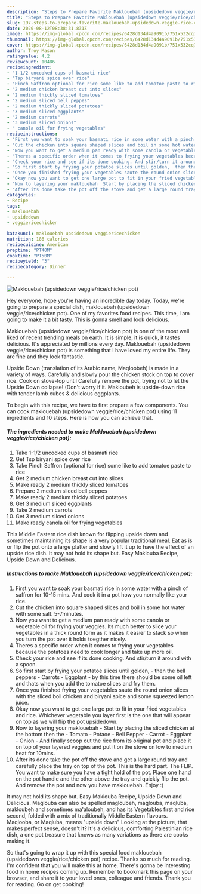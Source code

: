 ```yaml
---
description: "Steps to Prepare Favorite Maklouebah (upsidedown veggie/rice/chicken pot)"
title: "Steps to Prepare Favorite Maklouebah (upsidedown veggie/rice/chicken pot)"
slug: 197-steps-to-prepare-favorite-maklouebah-upsidedown-veggie-rice-chicken-pot
date: 2020-08-12T08:38:31.831Z
image: https://img-global.cpcdn.com/recipes/6428d134d4a9091b/751x532cq70/maklouebah-upsidedown-veggiericechicken-pot-recipe-main-photo.jpg
thumbnail: https://img-global.cpcdn.com/recipes/6428d134d4a9091b/751x532cq70/maklouebah-upsidedown-veggiericechicken-pot-recipe-main-photo.jpg
cover: https://img-global.cpcdn.com/recipes/6428d134d4a9091b/751x532cq70/maklouebah-upsidedown-veggiericechicken-pot-recipe-main-photo.jpg
author: Troy Mason
ratingvalue: 4.2
reviewcount: 10486
recipeingredient:
- "1-1/2 uncooked cups of basmati rice"
- "Tsp biryani spice over rice"
- "Pinch Saffron optional for rice some like to add tomatoe paste to rice"
- "2 medium chicken breast cut into slices"
- "2 medium thickly sliced tomatoes"
- "2 medium sliced bell peppes"
- "2 medium thickly sliced potatoes"
- "3 medium sliced eggplants"
- "2 medium carrots"
- "3 medium sliced onions"
- " canola oil for frying vegetables"
recipeinstructions:
- "First you want to soak your basmati rice in some water with a pinch of saffron for 10-15 mins. And cook it in a pot how you normally like your rice."
- "Cut the chicken into square shaped slices and boil in some hot water with some salt. 5-7minutes."
- "Now you want to get a medium pan ready with some canola or vegetable oil for frying your veggies. Its much better to slice your vegetables in a thick round form as it makes it easier to stack so when you turn the pot over it holds toegther nicely."
- "Theres a specific order when it comes to frying your vegetables because the potatoes need to cook longer and take up more oil."
- "Check your rice and see if its done cooking. And stir/turn it around with a spoon."
- "So first start by frying your potatoe slices until golden,  then the bell peppers  Carrots Eggplant - by this time there should be some oil left and thats when you add the tomatoe slices and fry them."
- "Once you finished frying your vegetables saute the round onion slices with the sliced boil chicken and biryani spice and some squeezed lemon juice."
- "Okay now you want to get one large pot to fit in your fried vegetables and rice. Whichever vegetable you layer first is the one that will appear on top as we will flip the pot upsidedown."
- "Now to layering your maklouebah  Start by placing the sliced chicken at the bottom then the  Tomato Potaoe Bell Pepper Carrot Eggplant Onion And finally scoop out the rice from its original pot and place it on top of your layered veggies and put it on the stove on low to medium heat for 10mins."
- "After its done take the pot off the stove and get a large round tray and carefully place the tray on top of the pot. This is the hard part. The FLIP. You want to make sure you have a tight hold of the pot. Place one hand on the pot handle and the other above the tray and quickly flip the pot. And remove the pot and now you have maklouebah.  Enjoy :)"
categories:
- Recipe
tags:
- maklouebah
- upsidedown
- veggiericechicken

katakunci: maklouebah upsidedown veggiericechicken 
nutrition: 186 calories
recipecuisine: American
preptime: "PT40M"
cooktime: "PT50M"
recipeyield: "3"
recipecategory: Dinner

---
```



![Maklouebah (upsidedown veggie/rice/chicken pot)](https://img-global.cpcdn.com/recipes/6428d134d4a9091b/751x532cq70/maklouebah-upsidedown-veggiericechicken-pot-recipe-main-photo.jpg)

Hey everyone, hope you're having an incredible day today. Today, we're going to prepare a special dish, maklouebah (upsidedown veggie/rice/chicken pot). One of my favorites food recipes. This time, I am going to make it a bit tasty. This is gonna smell and look delicious.

Maklouebah (upsidedown veggie/rice/chicken pot) is one of the most well liked of recent trending meals on earth. It is simple, it is quick, it tastes delicious. It's appreciated by millions every day. Maklouebah (upsidedown veggie/rice/chicken pot) is something that I have loved my entire life. They are fine and they look fantastic.

Upside Down (translation of its Arabic name, Maqloobeh) is made in a variety of ways. Carefully and slowly pour the chicken stock on top to cover rice. Cook on stove-top until Carefully remove the pot, trying not to let the Upside Down collapse! (Don&#39;t worry if it. Makloubeh is upside-down rice with tender lamb cubes &amp; delicious eggplants.


To begin with this recipe, we have to first prepare a few components. You can cook maklouebah (upsidedown veggie/rice/chicken pot) using 11 ingredients and 10 steps. Here is how you can achieve that.

<!--inarticleads1-->

##### The ingredients needed to make Maklouebah (upsidedown veggie/rice/chicken pot):

1. Take 1-1/2 uncooked cups of basmati rice
1. Get Tsp biryani spice over rice
1. Take Pinch Saffron (optional for rice) some like to add tomatoe paste to rice
1. Get 2 medium chicken breast cut into slices
1. Make ready 2 medium thickly sliced tomatoes
1. Prepare 2 medium sliced bell peppes
1. Make ready 2 medium thickly sliced potatoes
1. Get 3 medium sliced eggplants
1. Take 2 medium carrots
1. Get 3 medium sliced onions
1. Make ready  canola oil for frying vegetables


This Middle Eastern rice dish known for flipping upside down and sometimes maintaining its shape is a very popular traditional meal. Eat as is or flip the pot onto a large platter and slowly lift it up to have the effect of an upside rice dish. It may not hold its shape but. Easy Maklouba Recipe, Upside Down and Delicious. 

<!--inarticleads2-->

##### Instructions to make Maklouebah (upsidedown veggie/rice/chicken pot):

1. First you want to soak your basmati rice in some water with a pinch of saffron for 10-15 mins. And cook it in a pot how you normally like your rice.
1. Cut the chicken into square shaped slices and boil in some hot water with some salt. 5-7minutes.
1. Now you want to get a medium pan ready with some canola or vegetable oil for frying your veggies. Its much better to slice your vegetables in a thick round form as it makes it easier to stack so when you turn the pot over it holds toegther nicely.
1. Theres a specific order when it comes to frying your vegetables because the potatoes need to cook longer and take up more oil.
1. Check your rice and see if its done cooking. And stir/turn it around with a spoon.
1. So first start by frying your potatoe slices until golden,  - then the bell peppers  - Carrots - Eggplant - by this time there should be some oil left and thats when you add the tomatoe slices and fry them.
1. Once you finished frying your vegetables saute the round onion slices with the sliced boil chicken and biryani spice and some squeezed lemon juice.
1. Okay now you want to get one large pot to fit in your fried vegetables and rice. Whichever vegetable you layer first is the one that will appear on top as we will flip the pot upsidedown.
1. Now to layering your maklouebah  - Start by placing the sliced chicken at the bottom then the  - Tomato - Potaoe - Bell Pepper - Carrot - Eggplant - Onion - And finally scoop out the rice from its original pot and place it on top of your layered veggies and put it on the stove on low to medium heat for 10mins.
1. After its done take the pot off the stove and get a large round tray and carefully place the tray on top of the pot. This is the hard part. The FLIP. You want to make sure you have a tight hold of the pot. Place one hand on the pot handle and the other above the tray and quickly flip the pot. And remove the pot and now you have maklouebah.  Enjoy :)


It may not hold its shape but. Easy Maklouba Recipe, Upside Down and Delicious. Maglouba can also be spelled magloubeh, maglouba, maqluba, makloubeh and sometimes ma&#39;aloubeh, and has its Vegetables first and rice second, folded with a mix of traditionally Middle Eastern flavours. Maqlooba, or Maqluba, means &#34;upside down&#34; Looking at the picture, that makes perfect sense, doesn&#39;t it? It&#39;s a delicious, comforting Palestinian rice dish, a one pot treasure that knows as many variations as there are cooks making it. 

So that's going to wrap it up with this special food maklouebah (upsidedown veggie/rice/chicken pot) recipe. Thanks so much for reading. I'm confident that you will make this at home. There's gonna be interesting food in home recipes coming up. Remember to bookmark this page on your browser, and share it to your loved ones, colleague and friends. Thank you for reading. Go on get cooking!
